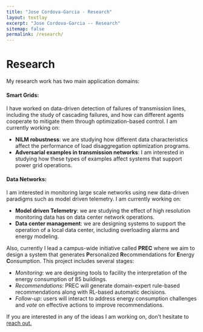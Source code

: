 ```yaml
---
title: "Jose Cordova-Garcia - Research"
layout: textlay
excerpt: "Jose Cordova-Garcia -- Research"
sitemap: false
permalink: /research/
---
```


# Research

My research work has two main application domains:

#### Smart Grids:
I have worked on data-driven detection of failures of transmission lines, including the study of cascading failures, and how can different agents cooperate to mitigate them through optimization-based control. I am currently working on:
- **NILM robustness**: we are studying how different data characteristics affect the performance of load disaggregation optimization programs.
- **Adversarial examples in transmission networks**: I am interested in studying how these types of examples affect systems that support power grid operations.

#### Data Networks:
I am interested in monitoring large scale networks using new data-driven paradigms such as model driven telemetry. I am currently working on:
- **Model driven Telemetry**: we are studying the effect of high resolution monitoring data has on data center network operations.
- **Data center management**: we are designing systems to support the operation of a local data center, including overloading alarms and energy modeling.

Also, currently I lead a campus-wide initiative called **PREC** where we aim to design a system that generates **P**ersonalized **R**ecommendations for **E**nergy **C**onsumption. This project includes several stages:
- *Monitoring*: we are designing tools to facility the interpretation of the energy consumption of 85 buildings.
- *Recommendations*: PREC will generate domain-expert rule-based recommendations along with RL-based automatic decisions. 
- *Follow-up*: users will interact to address energy consumption challenges and *vote* on effective actions to improve recommendations.

If you are interested in any of the ideas I am working on, don't hesitate to <a href="mailto:jecordov@espol.edu.ec"> reach out.
